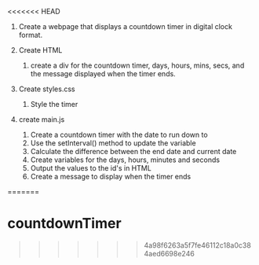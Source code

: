 <<<<<<< HEAD
1. Create a webpage that displays a countdown timer in digital clock format. 

2. Create HTML
    1. create a div for the countdown timer, days, hours, mins, secs, and the message displayed when the timer ends.

3. Create styles.css
    1. Style the timer 

4. create main.js
    1. Create a countdown timer with the date to run down to
    2. Use the setInterval() method to update the variable
    3. Calculate the difference between the end date and current date 
    4. Create variables for the days, hours, minutes and seconds
    5. Output the values to the id's in HTML
    6. Create a message to display when the timer ends 

=======
# countdownTimer
>>>>>>> 4a98f6263a5f7fe46112c18a0c384aed6698e246
